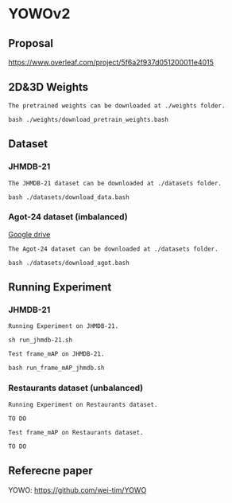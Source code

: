 # YOWOv2

## Proposal 
https://www.overleaf.com/project/5f6a2f937d051200011e4015

## 2D&3D Weights
```
The pretrained weights can be downloaded at ./weights folder.

bash ./weights/download_pretrain_weights.bash
```

## Dataset 
### JHMDB-21

```
The JHMDB-21 dataset can be downloaded at ./datasets folder.

bash ./datasets/download_data.bash
```

### Agot-24 dataset (imbalanced)

[Google drive](https://drive.google.com/drive/folders/1_mnYoC0eIHg7YrSUYC3BqNIFwtzKHR4T?usp=sharing)

```
The Agot-24 dataset can be downloaded at ./datasets folder.

bash ./datasets/download_agot.bash
```

## Running Experiment
### JHMDB-21
```
Running Experiment on JHMDB-21.

sh run_jhmdb-21.sh
``` 

```
Test frame_mAP on JHMDB-21.

bash run_frame_mAP_jhmdb.sh
``` 

### Restaurants dataset (unbalanced)
```
Running Experiment on Restaurants dataset.

TO DO
```

```
Test frame_mAP on Restaurants dataset.

TO DO
``` 

## Referecne paper

YOWO: https://github.com/wei-tim/YOWO
